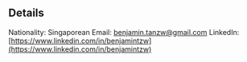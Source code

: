 ## Details

Nationality: Singaporean
Email: benjamin.tanzw@gmail.com
LinkedIn: [https://www.linkedin.com/in/benjamintzw](https://www.linkedin.com/in/benjamintzw)



